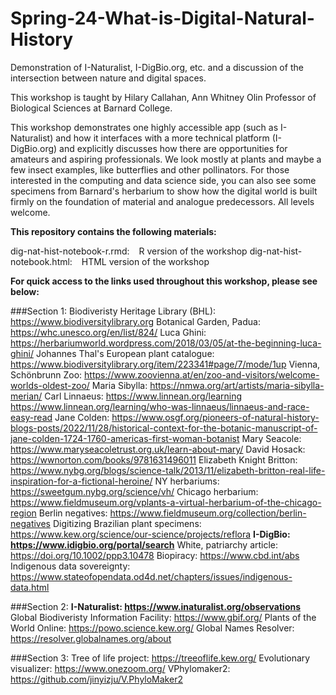 # Spring-24-What-is-Digital-Natural-History
Demonstration of I-Naturalist, I-DigBio.org, etc. and a discussion of the intersection between nature and digital spaces.

This workshop is taught by Hilary Callahan, Ann Whitney Olin Professor of Biological Sciences at Barnard College.

This workshop demonstrates one highly accessible app (such as I-Naturalist) and how it interfaces with a more technical platform (I-DigBio.org) and explicitly discusses how there are opportunities for amateurs and aspiring professionals. We look mostly at plants and maybe a few insect examples, like butterflies and other pollinators. For those interested in the computing and data science side, you can also see some specimens from Barnard's herbarium to show how the digital world is built firmly on the foundation of material and analogue predecessors. All levels welcome.

**This repository contains the following materials:**

dig-nat-hist-notebook-r.rmd:   R version of the workshop
dig-nat-hist-notebook.html:   HTML version of the workshop

**For quick access to the links used throughout this workshop, please see below:**

###Section 1:
Biodiveristy Heritage Library (BHL):   https://www.biodiversitylibrary.org
Botanical Garden, Padua:   https://whc.unesco.org/en/list/824/
Luca Ghini:   https://herbariumworld.wordpress.com/2018/03/05/at-the-beginning-luca-ghini/
Johannes Thal's European plant catalogue:   https://www.biodiversitylibrary.org/item/223341#page/7/mode/1up
Vienna, Schönbrunn Zoo:   https://www.zoovienna.at/en/zoo-and-visitors/welcome-worlds-oldest-zoo/
Maria Sibylla:   https://nmwa.org/art/artists/maria-sibylla-merian/
Carl Linnaeus:   https://www.linnean.org/learning https://www.linnean.org/learning/who-was-linnaeus/linnaeus-and-race-easy-read
Jane Colden:   https://www.osgf.org/pioneers-of-natural-history-blogs-posts/2022/11/28/historical-context-for-the-botanic-manuscript-of-jane-colden-1724-1760-americas-first-woman-botanist
Mary Seacole:   https://www.maryseacoletrust.org.uk/learn-about-mary/
David Hosack:   https://wwnorton.com/books/9781631496011
Elizabeth Knight Britton:   https://www.nybg.org/blogs/science-talk/2013/11/elizabeth-britton-real-life-inspiration-for-a-fictional-heroine/
NY herbariums:   https://sweetgum.nybg.org/science/vh/
Chicago herbarium:   https://www.fieldmuseum.org/vplants-a-virtual-herbarium-of-the-chicago-region
Berlin negatives:   https://www.fieldmuseum.org/collection/berlin-negatives
Digitizing Brazilian plant specimens:   https://www.kew.org/science/our-science/projects/reflora
**I-DigBio:   https://www.idigbio.org/portal/search**
White, patriarchy article:   https://doi.org/10.1002/ppp3.10478
Biopiracy:   https://www.cbd.int/abs
Indigenous data sovereignty:   https://www.stateofopendata.od4d.net/chapters/issues/indigenous-data.html

###Section 2:
**I-Naturalist:   https://www.inaturalist.org/observations**
Global Biodiveristy Information Facility:   https://www.gbif.org/
Plants of the World Online:   https://powo.science.kew.org/ 
Global Names Resolver:   https://resolver.globalnames.org/about

###Section 3:
Tree of life project:   https://treeoflife.kew.org/
Evolutionary visualizer:   https://www.onezoom.org/
VPhylomaker2:   https://github.com/jinyizju/V.PhyloMaker2
